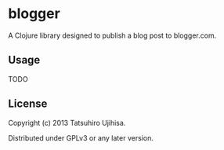 # blogger

A Clojure library designed to publish a blog post to blogger.com.

## Usage

TODO

## License

Copyright (c) 2013 Tatsuhiro Ujihisa.

Distributed under GPLv3 or any later version.
